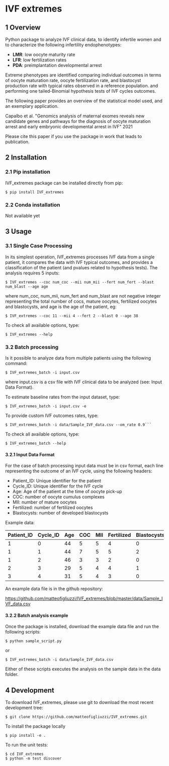 # IVF extremes

## 1 Overview

Python package to analyze IVF clinical data, to identify infertile women 
and to characterize the following infertility endophenotypes:

- **LMR**: low oocyte maturity rate
- **LFR**: low fertilization rates 
- **PDA**: preimplantation developmental arrest

Extreme phenotypes are identified comparing individual outcomes in terms of oocyte maturation rate,
oocyte fertilization rate, and blastocyst production rate with typical rates observed in a reference population. 
and performing one tailed-Binomial hypothesis tests of IVF cycles outcomes.

The following paper provides an overview of the statistical model used, and an exemplary application.

Capalbo et al. "Genomics analysis of maternal exomes reveals new candidate genes and pathways for the diagnosis of oocyte maturation 
arrest and early embryonic developmental arrest in IVF" 2021

Please cite this paper if you use the package in work that leads to publication. 

## 2 Installation

### 2.1 Pip installation

IVF_extremes package can be installed directly from pip:

```console
$ pip install IVF_extremes
```

### 2.2 Conda installation

Not available yet

## 3 Usage

### 3.1 Single Case Processing


In its simplest operation, IVF_extremes processes IVF data from a single patient,
it compares the data with IVF typical outcomes, and provides a classification of the patient (and pvalues related to 
hypothesis tests). The analysis requires 5 inputs:

```console
$ IVF_extremes --coc num_coc --mii num_mii --fert num_fert --blast num_blast --age age
```

where num_coc, num_mii, num_fert and num_blast are not negative integer representing the total number 
of cocs, mature oocytes, fertilized oocytes and blastocysts, and age is the age of the patient, eg:

```console
$ IVF_extremes --coc 11 --mii 4 --fert 2 --blast 0 --age 38
```


To check all available options, type:

```console
$ IVF_extremes --help
```

### 3.2 Batch processing

Is it possible to analyze data from multiple patients using the following command:

```console
$ IVF_extremes_batch -i input.csv
```

where input.csv is a csv file with IVF clinical data to be analyzed (see: Input Data Format).

To estimate baseline rates from the input dataset, type:

```console
$ IVF_extremes_batch -i input.csv -e
```

To provide custom IVF outcomes rates, type:

```console
$ IVF_extremes_batch -i data/Sample_IVF_data.csv --om_rate 0.9```
```

To check all available options, type:

```console
$ IVF_extremes_batch --help
```

#### 3.2.1 Input Data Format 

For the case of batch processing input data must be in csv format, each line representing the outcome of an IVF cycle, 
using the following headers:
- Patient_ID: Unique identifier for the patient
- Cycle_ID: Unique identifier for the IVF cycle
- Age: Age of the patient at the time of oocyte pick-up
- COC: number of oocyte cumulus complexes
- MII: number of mature oocytes
- Fertilized: number of fertilized oocytes
- Blastocysts: number of developed blastocysts

Example data:

|Patient_ID|Cycle_ID|Age|COC|MII|Fertilized|Blastocysts|
|----------|--------|---|---|---|----------|-----------|
|1 |0|44|5|5|4|0|
|1|1|44|7|5|5|2|
|1|2|46|3|3|2|0|
|2|3|29|5|4|4|1|
|3|4|31|5|4|3|0|

An example data file is in the github repository:

https://github.com/matteofigliuzzi/IVF_extremes/blob/master/data/Sample_IVF_data.csv


#### 3.2.2 Batch analysis example

Once the package is installed, download the example data file and run the following scripts:

```console
$ python sample_script.py
```

or

```console
$ IVF_extremes_batch -i data/Sample_IVF_data.csv
```

Either of these scripts executes the analysis on the sample data in the data folder.

## 4 Development

To download IVF_extremes, please use git to download the most recent development tree:


```console
$ git clone https://github.com/matteofigliuzzi/IVF_extremes.git
```

To install the package locally

```console
$ pip install -e .
```

To run the unit tests:

```console
$ cd IVF_extremes
$ python -m test discover
```